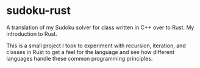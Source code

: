 # sudoku-rust
A translation of my Sudoku solver for class written in C++ over to Rust. My introduction to Rust.

This is a small project I took to experiment with recursion, iteration, and classes in Rust to get a feel for the language and see how different languages handle these common programming principles.
